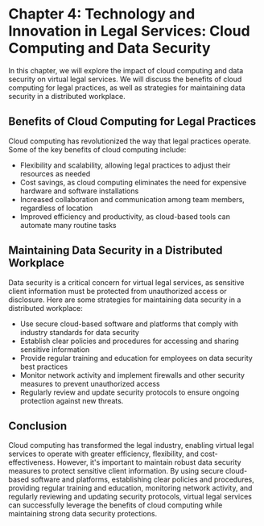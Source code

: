 Chapter 4: Technology and Innovation in Legal Services: Cloud Computing and Data Security
=========================================================================================

In this chapter, we will explore the impact of cloud computing and data security on virtual legal services. We will discuss the benefits of cloud computing for legal practices, as well as strategies for maintaining data security in a distributed workplace.

Benefits of Cloud Computing for Legal Practices
-----------------------------------------------

Cloud computing has revolutionized the way that legal practices operate. Some of the key benefits of cloud computing include:

* Flexibility and scalability, allowing legal practices to adjust their resources as needed
* Cost savings, as cloud computing eliminates the need for expensive hardware and software installations
* Increased collaboration and communication among team members, regardless of location
* Improved efficiency and productivity, as cloud-based tools can automate many routine tasks

Maintaining Data Security in a Distributed Workplace
----------------------------------------------------

Data security is a critical concern for virtual legal services, as sensitive client information must be protected from unauthorized access or disclosure. Here are some strategies for maintaining data security in a distributed workplace:

* Use secure cloud-based software and platforms that comply with industry standards for data security
* Establish clear policies and procedures for accessing and sharing sensitive information
* Provide regular training and education for employees on data security best practices
* Monitor network activity and implement firewalls and other security measures to prevent unauthorized access
* Regularly review and update security protocols to ensure ongoing protection against new threats.

Conclusion
----------

Cloud computing has transformed the legal industry, enabling virtual legal services to operate with greater efficiency, flexibility, and cost-effectiveness. However, it's important to maintain robust data security measures to protect sensitive client information. By using secure cloud-based software and platforms, establishing clear policies and procedures, providing regular training and education, monitoring network activity, and regularly reviewing and updating security protocols, virtual legal services can successfully leverage the benefits of cloud computing while maintaining strong data security protections.
